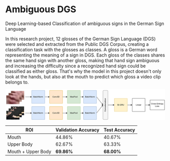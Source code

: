 # Ambiguous DGS
Deep Learning-based Classification of ambiguous signs in the German Sign Language

In this research project, 12 glosses of the German Sign Language (DGS) were selected and extracted from the Public DGS Corpus, creating a classification task with the glosses as classes. A gloss is a German word representing the meaning of a sign in DGS. Each gloss of the classes shares the same hand sign with another gloss, making that hand sign ambiguous and increasing the difficulty since a recognized hand sign could be classified as either gloss. That's why the model in this project doesn't only look at the hands, but also at the mouth to predict which gloss a video clip belongs to.

![Model Architecture](https://raw.githubusercontent.com/NPhamDinh/AmbiguousDGS/main/images/diagramm3.png)

| ROI  | Validation Accuracy | Test Accuracy |
| ------------- | ------------- | ------------- |
| Mouth  | 44.86%  | 40.67% |
| Upper Body  | 62.67%  | 63.33% |
| Mouth + Upper Body | **69.86%** | **68.00%** |
